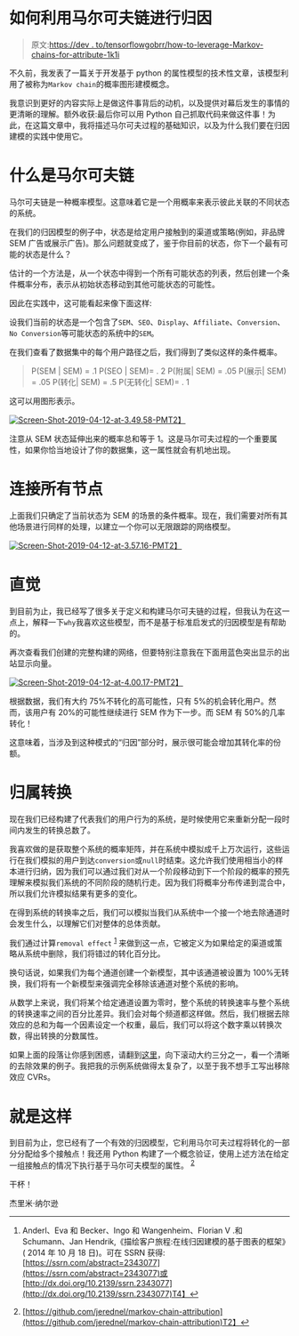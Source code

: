 # 如何利用马尔可夫链进行归因

> 原文:[https://dev . to/tensorflowgobrr/how-to-leverage-Markov-chains-for-attribute-1k1i](https://dev.to/tensorflowgobrr/how-to-leverage-markov-chains-for-attribution-1k1i)

不久前，我发表了一篇关于开发基于 python 的属性模型的技术性文章，该模型利用了被称为`Markov chain`的概率图形建模概念。

我意识到更好的内容实际上是做这件事背后的动机，以及提供对幕后发生的事情的更清晰的理解。额外收获:最后你可以用 Python 自己抓取代码来做这件事！为此，在这篇文章中，我将描述马尔可夫过程的基础知识，以及为什么我们要在归因建模的实践中使用它。

# [](#what-is-a-markov-chain)什么是马尔可夫链

马尔可夫链是一种概率模型。这意味着它是一个用概率来表示彼此关联的不同状态的系统。

在我们的归因模型的例子中，状态是给定用户接触到的渠道或策略(例如，非品牌 SEM 广告或展示广告)。那么问题就变成了，鉴于你目前的状态，你下一个最有可能的状态是什么？

估计的一个方法是，从一个状态中得到一个所有可能状态的列表，然后创建一个条件概率分布，表示从初始状态移动到其他可能状态的可能性。

因此在实践中，这可能看起来像下面这样:

设我们当前的状态是一个包含了`SEM`、`SEO`、`Display`、`Affiliate`、`Conversion`、`No Conversion`等可能状态的系统中的`SEM`。

在我们查看了数据集中的每个用户路径之后，我们得到了类似这样的条件概率。

> P(SEM | SEM) = .1
> P(SEO | SEM)= . 2
> P(附属| SEM) = .05
> P(展示| SEM) = .05
> P(转化| SEM) = .5
> P(无转化| SEM)= . 1

这可以用图形表示。

[![Screen-Shot-2019-04-12-at-3.49.58-PM](../Images/f99c060955c735125e3ef8bd80dfcbab.png)T2】](https://res.cloudinary.com/practicaldev/image/fetch/s--_W8NV4kc--/c_limit%2Cf_auto%2Cfl_progressive%2Cq_auto%2Cw_880/http://www.jnel.me/content/images/2019/04/Screen-Shot-2019-04-12-at-3.49.58-PM.png)

注意从 SEM 状态延伸出来的概率总和等于 1。这是马尔可夫过程的一个重要属性，如果你恰当地设计了你的数据集，这一属性就会有机地出现。

# [](#connect-all-the-nodes)连接所有节点

上面我们只确定了当前状态为 SEM 的场景的条件概率。现在，我们需要对所有其他场景进行同样的处理，以建立一个你可以无限跟踪的网络模型。

[![Screen-Shot-2019-04-12-at-3.57.16-PM](../Images/3227bbf53e6971a75e959eaee5dc6095.png)T2】](https://res.cloudinary.com/practicaldev/image/fetch/s--lqw9ngI4--/c_limit%2Cf_auto%2Cfl_progressive%2Cq_auto%2Cw_880/http://www.jnel.me/content/images/2019/04/Screen-Shot-2019-04-12-at-3.57.16-PM.png)

# [](#intuition)直觉

到目前为止，我已经写了很多关于定义和构建马尔可夫链的过程，但我认为在这一点上，解释一下`why`我喜欢这些模型，而不是基于标准启发式的归因模型是有帮助的。

再次查看我们创建的完整构建的网络，但要特别注意我在下面用蓝色突出显示的出站显示向量。

[![Screen-Shot-2019-04-12-at-4.00.17-PM](../Images/604aabc09752e860fede29ce8fde6148.png)T2】](https://res.cloudinary.com/practicaldev/image/fetch/s--_8rbWNBE--/c_limit%2Cf_auto%2Cfl_progressive%2Cq_auto%2Cw_880/http://www.jnel.me/content/images/2019/04/Screen-Shot-2019-04-12-at-4.00.17-PM.png)

根据数据，我们有大约 75%不转化的高可能性，只有 5%的机会转化用户。然而，该用户有 20%的可能性继续进行 SEM 作为下一步。而 SEM 有 50%的几率转化！

这意味着，当涉及到这种模式的“归因”部分时，展示很可能会增加其转化率的份额。

# [](#attributing-the-conversions)归属转换

现在我们已经构建了代表我们的用户行为的系统，是时候使用它来重新分配一段时间内发生的转换总数了。

我喜欢做的是获取整个系统的概率矩阵，并在系统中模拟成千上万次运行，这些运行在我们模拟的用户到达`conversion`或`null`时结束。这允许我们使用相当小的样本进行归纳，因为我们可以通过我们对从一个阶段移动到下一个阶段的概率的预先理解来模拟我们系统的不同阶段的随机行走。因为我们将概率分布传递到混合中，所以我们允许模拟结果有更多的变化。

在得到系统的转换率之后，我们可以模拟当我们从系统中一个接一个地去除通道时会发生什么，以理解它们对整体的总体贡献。

我们通过计算`removal effect` <sup id="fnref1">[1](#fn1)</sup> 来做到这一点，它被定义为如果给定的渠道或策略从系统中删除，我们将错过的转化百分比。

换句话说，如果我们为每个通道创建一个新模型，其中该通道被设置为 100%无转换，我们将有一个新模型来强调完全移除该通道对整个系统的影响。

从数学上来说，我们将某个给定通道设置为零时，整个系统的转换速率与整个系统的转换速率之间的百分比差异。我们会对每个频道都这样做。然后，我们根据去除效应的总和为每一个因素设定一个权重，最后，我们可以将这个数字乘以转换次数，得出转换的分数属性。

如果上面的段落让你感到困惑，请翻到[这里](https://analyzecore.com/2016/08/03/attribution-model-r-part-1/)，向下滚动大约三分之一，看一个清晰的去除效果的例子。我把我的示例系统做得太复杂了，以至于我不想手工写出移除效应 CVRs。

# [](#thats-it)就是这样

到目前为止，您已经有了一个有效的归因模型，它利用马尔可夫过程将转化的一部分分配给多个接触点！我还用 Python 构建了一个概念验证，使用上述方法在给定一组接触点的情况下执行基于马尔可夫模型的属性。 <sup id="fnref2">[2](#fn2)</sup>

干杯！

杰里米·纳尔逊

* * *

1.  Anderl、Eva 和 Becker、Ingo 和 Wangenheim、Florian V .和 Schumann、Jan Hendrik,《描绘客户旅程:在线归因建模的基于图表的框架》( 2014 年 10 月 18 日)。可在 SSRN 获得:[https://ssrn.com/abstract=2343077](https://ssrn.com/abstract=2343077)或[http://dx.doi.org/10.2139/ssrn.2343077](http://dx.doi.org/10.2139/ssrn.2343077)T4】↩

2.  [https://github.com/jerednel/markov-chain-attribution](https://github.com/jerednel/markov-chain-attribution)T2】↩